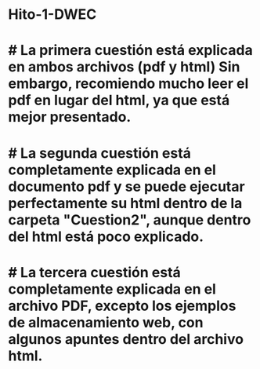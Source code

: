 # Hito-1-DWEC

# # La primera cuestión está explicada en ambos archivos (pdf y html) Sin embargo, recomiendo mucho leer el pdf en lugar del html, ya que está mejor presentado.

# # La segunda cuestión está completamente explicada en el documento pdf y se puede ejecutar perfectamente su html dentro de la carpeta "Cuestion2", aunque dentro del html está poco explicado. 

# # La tercera cuestión está completamente explicada en el archivo PDF, excepto los ejemplos de almacenamiento web, con algunos apuntes dentro del archivo html.